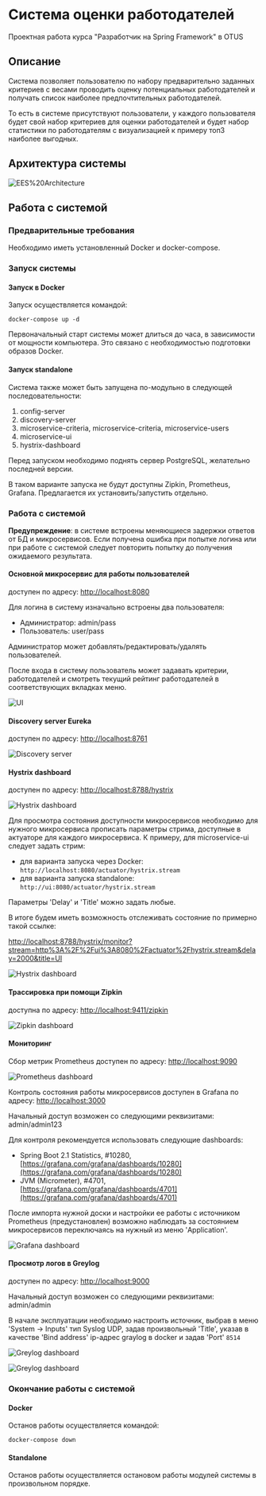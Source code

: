 # Система оценки работодателей 
Проектная работа курса "Разработчик на Spring Framework" в OTUS

## Описание

Система позволяет пользователю по набору предварительно заданных критериев с весами проводить оценку потенциальных работодателей и получать список наиболее предпочтительных работодателей.

То есть в системе присутствуют пользователи, у каждого пользователя будет свой набор критериев для оценки работодателей и будет набор статистики по работодателям с визуализацией к примеру топ3 наиболее выгодных.

## Архитектура системы

![EES%20Architecture](doc/pictures/EES%20Architecture.png)

## Работа с системой

### Предварительные требования

Необходимо иметь установленный Docker и docker-compose.

### Запуск системы

#### Запуск в Docker
Запуск осуществляется командой:

    docker-compose up -d
    
Первоначальный старт системы может длиться до часа, в зависимости от мощности компьютера.
Это связано с необходимостью подготовки образов Docker.

#### Запуск standalone
Система также может быть запущена по-модульно в следующей последовательности:

1) config-server
2) discovery-server
3) microservice-criteria, microservice-criteria, microservice-users
4) microservice-ui
5) hystrix-dashboard

Перед запуском необходимо поднять сервер PostgreSQL, желательно последней версии.

В таком варианте запуска не будут доступны Zipkin, Prometheus, Grafana. Предлагается их установить/запустить отдельно.

### Работа с системой

**Предупреждение**: в системе встроены меняющиеся задержки ответов от БД и микросервисов. Если получена ошибка при попытке логина или при работе с системой следует повторить попытку до получения ожидаемого результата. 

#### Основной микросервис для работы пользователей
доступен по адресу: [http://localhost:8080](http://localhost:8080])

Для логина в систему изначально встроены два пользователя:
* Администратор: admin/pass
* Пользователь: user/pass

Администратор может добавлять/редактировать/удалять пользователей.

После входа в систему пользователь может задавать критерии, работодателей и смотреть текущий рейтинг работодателей в соответствующих вкладках меню.

![UI](doc/screens/ui.png)

#### Discovery server Eureka
доступен по адресу: [http://localhost:8761](http://localhost:8761)

![Discovery server](doc/screens/discovery-server.png)

#### Hystrix dashboard
доступен по адресу: [http://localhost:8788/hystrix](http://localhost:8788/hystrix)

![Hystrix dashboard](doc/screens/hystrix-dashboard-1.png)

Для просмотра состояния доступности микросервисов необходимо для нужного микросервиса прописать параметры стрима, доступные в актуаторе для каждого микросервиса.
К примеру, для microservice-ui следует задать стрим:

* для варианта запуска через Docker: `http://localhost:8080/actuator/hystrix.stream` 
* для варианта запуска standalone: `http://ui:8080/actuator/hystrix.stream` 

Параметры 'Delay' и 'Title' можно задать любые.

В итоге будем иметь возможность отслеживать состояние по примерно такой ссылке: 

[http://localhost:8788/hystrix/monitor?stream=http%3A%2F%2Fui%3A8080%2Factuator%2Fhystrix.stream&delay=2000&title=UI](http://localhost:8788/hystrix/monitor?stream=http%3A%2F%2Fui%3A8080%2Factuator%2Fhystrix.stream&delay=2000&title=UI)

![Hystrix dashboard](doc/screens/hystrix-dashboard-2.png)

#### Трассировка при помощи Zipkin
доступна по адресу: [http://localhost:9411/zipkin](http://localhost:9411/zipkin)

![Zipkin dashboard](doc/screens/zipkin.png)

#### Мониторинг

Сбор метрик Prometheus доступен по адресу: [http://localhost:9090](http://localhost:9090)

![Prometheus dashboard](doc/screens/prometheus.png)

Контроль состояния работы микросервисов доступен в Grafana по адресу: [http://localhost:3000](http://localhost:3000)

Начальный доступ возможен со следующими реквизитами: admin/admin123

Для контроля рекомендуется использовать следующие dashboards:
* Spring Boot 2.1 Statistics, #10280, [https://grafana.com/grafana/dashboards/10280](https://grafana.com/grafana/dashboards/10280)
* JVM (Micrometer), #4701, [https://grafana.com/grafana/dashboards/4701](https://grafana.com/grafana/dashboards/4701)

После импорта нужной доски и настройки ее работы с источником Prometheus (предустановлен) возможно наблюдать за состоянием микросервисов переключаясь на нужный из меню 'Application'.

![Grafana dashboard](doc/screens/grafana.gif)

#### Просмотр логов в Greylog
доступен по адресу: [http://localhost:9000](http://localhost:9000)

Начальный доступ возможен со следующими реквизитами: admin/admin

В начале эксплуатации необходимо настроить источник, выбрав в меню 'System -> Inputs' тип Syslog UDP,
задав произвольный 'Title', указав в качестве 'Bind address' ip-адрес graylog в docker и задав 'Port' `8514`   

![Greylog dashboard](doc/screens/graylog-1.png)

![Greylog dashboard](doc/screens/graylog-2.png)

### Окончание работы с системой

#### Docker
Останов работы осуществляется командой:

    docker-compose down
    
#### Standalone
Останов работы осуществляется остановом работы модулей системы в произвольном порядке.
